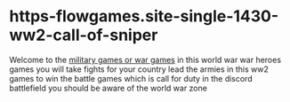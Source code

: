 # https-flowgames.site-single-1430-ww2-call-of-sniper
Welcome to the [military games or war games](https://flowgames.site/single/1430/ww2-call-of-sniper) in this world war war heroes games you will take fights for your country lead the armies in this ww2 games to win the battle games which is call for duty in the discord battlefield you should be aware of the world war zone
